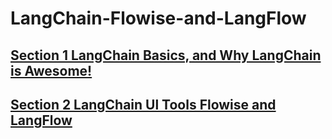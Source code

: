# LangChain-Flowise-and-LangFlow

## [Section 1 LangChain Basics, and Why LangChain is Awesome!](./Section%201%20LangChain%20Basics,%20and%20Why%20LangChain%20is%20Awesome!/)

## [Section 2 LangChain Ul Tools Flowise and LangFlow](./Section%202%20LangChain%20Ul%20Tools%20Flowise%20and%20LangFlow/)
